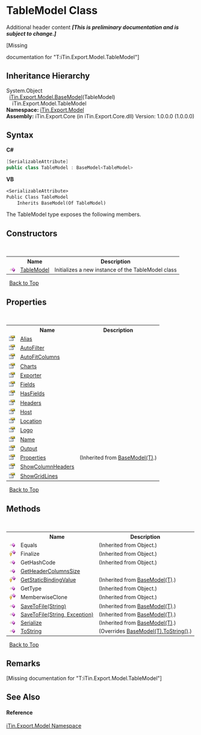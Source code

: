 # TableModel Class
Additional header content _**\[This is preliminary documentation and is subject to change.\]**_

\[Missing <summary> documentation for "T:iTin.Export.Model.TableModel"\]


## Inheritance Hierarchy
System.Object<br />&nbsp;&nbsp;<a href="6632f561-4175-f1f2-939c-ac8b10159529">iTin.Export.Model.BaseModel</a>(TableModel)<br />&nbsp;&nbsp;&nbsp;&nbsp;iTin.Export.Model.TableModel<br />
**Namespace:**&nbsp;<a href="ef57ffcc-e95e-b212-5a46-9aa6f5a3511f">iTin.Export.Model</a><br />**Assembly:**&nbsp;iTin.Export.Core (in iTin.Export.Core.dll) Version: 1.0.0.0 (1.0.0.0)

## Syntax

**C#**<br />
``` C#
[SerializableAttribute]
public class TableModel : BaseModel<TableModel>
```

**VB**<br />
``` VB
<SerializableAttribute>
Public Class TableModel
	Inherits BaseModel(Of TableModel)
```

The TableModel type exposes the following members.


## Constructors
&nbsp;<table><tr><th></th><th>Name</th><th>Description</th></tr><tr><td>![Public method](media/pubmethod.gif "Public method")</td><td><a href="88c5cd0b-7fa7-c959-1446-760a082602ed">TableModel</a></td><td>
Initializes a new instance of the TableModel class</td></tr></table>&nbsp;
<a href="#tablemodel-class">Back to Top</a>

## Properties
&nbsp;<table><tr><th></th><th>Name</th><th>Description</th></tr><tr><td>![Public property](media/pubproperty.gif "Public property")</td><td><a href="a105f753-1c1b-ae2b-887b-bf442a7e973d">Alias</a></td><td /></tr><tr><td>![Public property](media/pubproperty.gif "Public property")</td><td><a href="c3b0ee75-4161-750b-9d0a-d93c9ac1f099">AutoFilter</a></td><td /></tr><tr><td>![Public property](media/pubproperty.gif "Public property")</td><td><a href="e3998746-ce77-6cbc-b25f-aafd39235b47">AutoFitColumns</a></td><td /></tr><tr><td>![Public property](media/pubproperty.gif "Public property")</td><td><a href="deb1d109-fdcb-2746-d481-0d0276197a0c">Charts</a></td><td /></tr><tr><td>![Public property](media/pubproperty.gif "Public property")</td><td><a href="2c065a65-70f8-e3ca-63d7-8f4ba3cb563e">Exporter</a></td><td /></tr><tr><td>![Public property](media/pubproperty.gif "Public property")</td><td><a href="27404246-fc31-3e35-d9da-9ca2f8cecfd1">Fields</a></td><td /></tr><tr><td>![Public property](media/pubproperty.gif "Public property")</td><td><a href="57987fc3-66a7-01ab-1a8e-e7f123cca31c">HasFields</a></td><td /></tr><tr><td>![Public property](media/pubproperty.gif "Public property")</td><td><a href="cd4ec99c-d21c-f174-9c52-ad85bbde773f">Headers</a></td><td /></tr><tr><td>![Public property](media/pubproperty.gif "Public property")</td><td><a href="e52f6078-9f37-68e9-2336-e855acdb10d9">Host</a></td><td /></tr><tr><td>![Public property](media/pubproperty.gif "Public property")</td><td><a href="d632eda8-fd23-cad3-ea4b-2812f1233444">Location</a></td><td /></tr><tr><td>![Public property](media/pubproperty.gif "Public property")</td><td><a href="a5805239-9545-c498-cdef-47bdd2a4b7b8">Logo</a></td><td /></tr><tr><td>![Public property](media/pubproperty.gif "Public property")</td><td><a href="a02bc950-b9aa-e2fa-d74d-452a0da32f02">Name</a></td><td /></tr><tr><td>![Public property](media/pubproperty.gif "Public property")</td><td><a href="b80642fa-a3fb-d98f-5124-d3a84e75d7fc">Output</a></td><td /></tr><tr><td>![Public property](media/pubproperty.gif "Public property")</td><td><a href="7e88785e-5670-4515-defa-d3f60ae16111">Properties</a></td><td> (Inherited from <a href="6632f561-4175-f1f2-939c-ac8b10159529">BaseModel(T)</a>.)</td></tr><tr><td>![Public property](media/pubproperty.gif "Public property")</td><td><a href="1c9344e8-5f40-bd5b-65e0-2c5ae18367ff">ShowColumnHeaders</a></td><td /></tr><tr><td>![Public property](media/pubproperty.gif "Public property")</td><td><a href="bb0aa2e2-a9a7-12c2-6759-1d696e07921a">ShowGridLines</a></td><td /></tr></table>&nbsp;
<a href="#tablemodel-class">Back to Top</a>

## Methods
&nbsp;<table><tr><th></th><th>Name</th><th>Description</th></tr><tr><td>![Public method](media/pubmethod.gif "Public method")</td><td>Equals</td><td> (Inherited from Object.)</td></tr><tr><td>![Protected method](media/protmethod.gif "Protected method")</td><td>Finalize</td><td> (Inherited from Object.)</td></tr><tr><td>![Public method](media/pubmethod.gif "Public method")</td><td>GetHashCode</td><td> (Inherited from Object.)</td></tr><tr><td>![Public method](media/pubmethod.gif "Public method")</td><td><a href="c7116996-c924-fa31-77a5-2424d9bb7f1f">GetHeaderColumnsSize</a></td><td /></tr><tr><td>![Protected method](media/protmethod.gif "Protected method")</td><td><a href="4253f171-71af-35d6-e1b1-47af647eb205">GetStaticBindingValue</a></td><td> (Inherited from <a href="6632f561-4175-f1f2-939c-ac8b10159529">BaseModel(T)</a>.)</td></tr><tr><td>![Public method](media/pubmethod.gif "Public method")</td><td>GetType</td><td> (Inherited from Object.)</td></tr><tr><td>![Protected method](media/protmethod.gif "Protected method")</td><td>MemberwiseClone</td><td> (Inherited from Object.)</td></tr><tr><td>![Public method](media/pubmethod.gif "Public method")</td><td><a href="60537b6c-f261-e08e-2eee-1007e9760316">SaveToFile(String)</a></td><td> (Inherited from <a href="6632f561-4175-f1f2-939c-ac8b10159529">BaseModel(T)</a>.)</td></tr><tr><td>![Public method](media/pubmethod.gif "Public method")</td><td><a href="81bbc161-83e1-ff91-7904-4b6a5260f76c">SaveToFile(String, Exception)</a></td><td> (Inherited from <a href="6632f561-4175-f1f2-939c-ac8b10159529">BaseModel(T)</a>.)</td></tr><tr><td>![Public method](media/pubmethod.gif "Public method")</td><td><a href="d84fa1d2-692a-9e10-e839-60da45d50f19">Serialize</a></td><td> (Inherited from <a href="6632f561-4175-f1f2-939c-ac8b10159529">BaseModel(T)</a>.)</td></tr><tr><td>![Public method](media/pubmethod.gif "Public method")</td><td><a href="9dde321d-23b4-bf17-28a2-e84a8b2616de">ToString</a></td><td> (Overrides <a href="79c32584-b2b0-b6ca-0ade-5f0708e1a9b7">BaseModel(T).ToString()</a>.)</td></tr></table>&nbsp;
<a href="#tablemodel-class">Back to Top</a>

## Remarks
\[Missing <remarks> documentation for "T:iTin.Export.Model.TableModel"\]

## See Also


#### Reference
<a href="ef57ffcc-e95e-b212-5a46-9aa6f5a3511f">iTin.Export.Model Namespace</a><br />